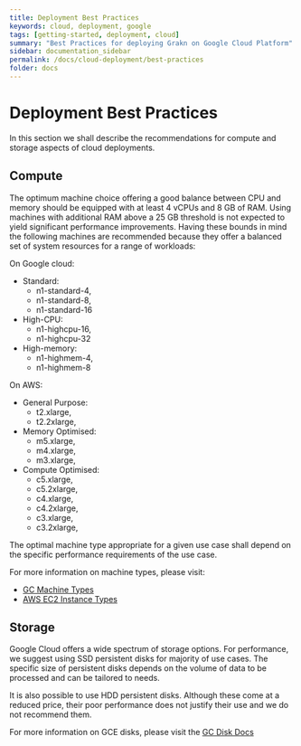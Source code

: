 ```yaml
---
title: Deployment Best Practices
keywords: cloud, deployment, google
tags: [getting-started, deployment, cloud]
summary: "Best Practices for deploying Grakn on Google Cloud Platform"
sidebar: documentation_sidebar
permalink: /docs/cloud-deployment/best-practices
folder: docs
---
```


# Deployment Best Practices

In this section we shall describe the recommendations for compute and storage aspects of cloud deployments.

## Compute

The optimum machine choice offering a good balance between CPU and memory should be equipped with at least 4 vCPUs and 8 GB of RAM.
Using machines with additional RAM above a 25 GB threshold is not expected to yield significant performance improvements.
Having these bounds in mind the following machines are recommended because they offer a balanced set of system resources for a range of workloads:

On Google cloud:

* Standard: 
    - n1-standard-4, 
    - n1-standard-8, 
    - n1-standard-16
* High-CPU: 
    - n1-highcpu-16,
    - n1-highcpu-32
* High-memory: 
    - n1-highmem-4,
    - n1-highmem-8

On AWS:

* General Purpose: 
    - t2.xlarge, 
    - t2.2xlarge,
* Memory Optimised: 
    - m5.xlarge, 
    - m4.xlarge,
    - m3.xlarge, 
* Compute Optimised: 
    - c5.xlarge,
    - c5.2xlarge,
    - c4.xlarge,
    - c4.2xlarge, 
    - c3.xlarge,
    - c3.2xlarge,


The optimal machine type appropriate for a given use case shall depend on the specific performance requirements of the use case.

For more information on machine types, please visit: 
* [GC Machine Types](https://cloud.google.com/compute/docs/machine-types)
* [AWS EC2 Instance Types](https://aws.amazon.com/ec2/instance-types)

## Storage

Google Cloud offers a wide spectrum of storage options. For performance, we suggest using SSD persistent disks for majority of use cases. The specific size of persistent disks depends on the volume of data to be processed and can be tailored to needs.

It is also possible to use HDD persistent disks. Although these come at a reduced price, their poor performance does not justify their use and we do not recommend them.

For more information on GCE disks, please visit the [GC Disk Docs](https://cloud.google.com/compute/docs/disks)
